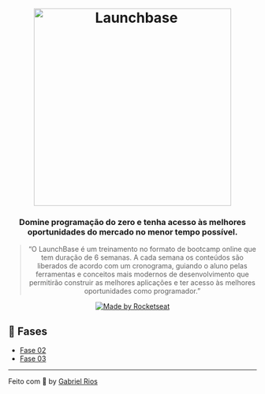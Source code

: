 <h1 align="center">
    <img alt="Launchbase" src="https://storage.googleapis.com/golden-wind/bootcamp-launchbase/logo.png" width="400px" />
</h1>

<h3 align="center">
  Domine programação do zero e tenha acesso às melhores oportunidades do mercado no menor tempo possível.
</h3>

<blockquote align="center">“O LaunchBase é um treinamento no formato de bootcamp online que tem duração de 6 semanas. A cada semana os conteúdos são liberados de acordo com um cronograma, guiando o aluno pelas ferramentas e conceitos mais modernos de desenvolvimento que permitirão construir as melhores aplicações e ter acesso às melhores oportunidades como programador.”</blockquote>

<p align="center">

  <a href="https://rocketseat.com.br">
    <img alt="Made by Rocketseat" src="https://img.shields.io/badge/made%20by-Rocketseat-%23F8952D">
  </a>
  
</p>

## :rocket: Fases

- [Fase 02](https://github.com/grioos/bootcamp-launchbase/tree/master/fase-02)
- [Fase 03](https://github.com/grioos/bootcamp-launchbase/tree/master/fase-03)

---

Feito com :black_heart: by [Gabriel Rios](https://www.linkedin.com/in/grioos/)
